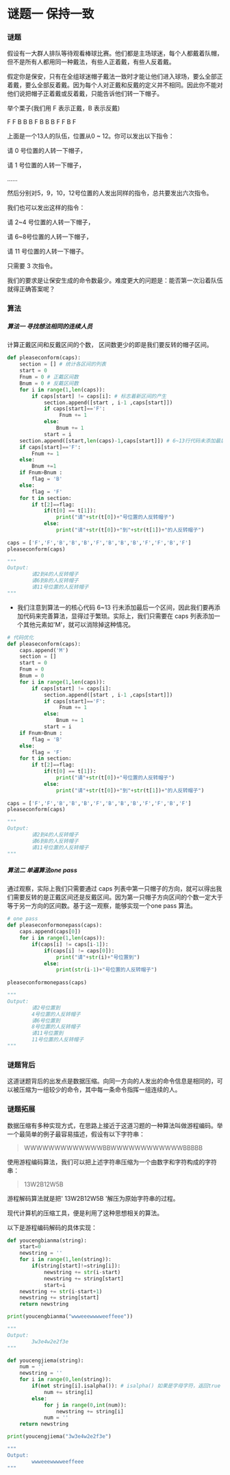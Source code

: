 # 谜题一	保持一致

### 谜题

假设有一大群人排队等待观看棒球比赛。他们都是主场球迷，每个人都戴着队帽，但不是所有人都用同一种戴法，有些人正着戴，有些人反着戴。

假定你是保安，只有在全组球迷帽子戴法一致时才能让他们进入球场，要么全部正着戴，要么全部反着戴。因为每个人对正戴和反戴的定义并不相同。因此你不能对他们说把帽子正着戴或反着戴，只能告诉他们转一下帽子。

举个栗子(我们用 F 表示正戴，B 表示反戴)

F	F	B	B	B	F	B	B	B	F	F	B	F

上面是一个13人的队伍，位置从0 ~ 12。你可以发出以下指令：

请 0 号位置的人转一下帽子，

请 1 号位置的人转一下帽子，

......

然后分别对5，9，10，12号位置的人发出同样的指令，总共要发出六次指令。

我们也可以发出这样的指令：

请 2~4 号位置的人转一下帽子，

请 6~8号位置的人转一下帽子，

请 11 号位置的人转一下帽子。

只需要 3 次指令。

我们的要求是让保安生成的命令数最少。难度更大的问题是：能否第一次沿着队伍就得正确答案呢？

### 算法

##### 算法一	寻找想法相同的连续人员
计算正戴区间和反戴区间的个数， 区间数更少的即是我们要反转的帽子区间。

```python
def pleaseconform(caps):
    section = [] # 统计各区间的列表
    start = 0
    Fnum = 0 # 正戴区间数
    Bnum = 0 # 反戴区间数
    for i in range(1,len(caps)):
        if caps[start] != caps[i]: # 标志着新区间的产生
            section.append([start , i-1 ,caps[start]])
            if caps[start]=='F':
                 Fnum += 1
            else:
                Bnum += 1
            start = i
    section.append([start,len(caps)-1,caps[start]]) # 6~13行代码未添加最后一个区间，这行代码用于添加最后一个区间
    if caps[start]=='F':
        Fnum += 1
    else: 
        Bnum +=1
    if Fnum>Bnum :
        flag = 'B'
    else:
        flag = 'F'
    for t in section:
        if t[2]==flag:
            if(t[0] == t[1]):
                print("请"+str(t[0])+"号位置的人反转帽子")
            else:
                print("请"+str(t[0])+"到"+str(t[1])+"的人反转帽子")
   
caps = ['F','F','B','B','B','F','B','B','B','F','F','B','F']    
pleaseconform(caps)

"""
Output:
		请2到4的人反转帽子                               
		请6到8的人反转帽子                                   
		请11号位置的人反转帽子
"""
```

* 我们注意到算法一的核心代码 6~13 行未添加最后一个区间，因此我们要再添加代码来完善算法，显得过于繁琐。实际上，我们只需要在 caps 列表添加一个其他元素如'M'，就可以消除掉这种情况。

```PYTHON
# 代码优化
def pleaseconform(caps):
    caps.append('M')
    section = []
    start = 0
    Fnum = 0
    Bnum = 0
    for i in range(1,len(caps)):
        if caps[start] != caps[i]:
            section.append([start , i-1 ,caps[start]])
            if caps[start]=='F':
                 Fnum += 1
            else:
                Bnum += 1
            start = i
    if Fnum>Bnum :
        flag = 'B'
    else:
        flag = 'F'
    for t in section:
        if t[2]==flag:
            if(t[0] == t[1]):
                print("请"+str(t[0])+"号位置的人反转帽子")
            else:
                print("请"+str(t[0])+"到"+str(t[1])+"的人反转帽子")
 
caps = ['F','F','B','B','B','F','B','B','B','F','F','B','F']    
pleaseconform(caps)

"""
Output:
		请2到4的人反转帽子                               
		请6到8的人反转帽子                                   
		请11号位置的人反转帽子
"""
```

##### 算法二	单遍算法one pass

通过观察，实际上我们只需要通过 caps 列表中第一只帽子的方向，就可以得出我们需要反转的是正戴区间还是反戴区间。因为第一只帽子方向区间的个数一定大于等于另一方向的区间数。基于这一观察，能够实现一个one pass 算法。

```python
# one pass 
def pleaseconformonepass(caps):
    caps.append(caps[0])
    for i in range(1,len(caps)):
        if(caps[i] != caps[i-1]):
            if(caps[i] != caps[0]):
                print("请"+str(i)+"号位置到")
            else:
                print(str(i-1)+"号位置的人反转帽子")
            
pleaseconformonepass(caps)

"""
Output:
		请2号位置到                                           
		4号位置的人反转帽子                                     
		请6号位置到                                         
		8号位置的人反转帽子                                    
		请11号位置到                                      
		11号位置的人反转帽子    
"""
```

### 谜题背后

这道谜题背后的出发点是数据压缩。向同一方向的人发出的命令信息是相同的，可以被压缩为一组较少的命令，其中每一条命令指挥一组连续的人。

### 谜题拓展

数据压缩有多种实现方式，在思路上接近于这道习题的一种算法叫做游程编码。举一个最简单的例子最容易描述，假设有以下字符串：

> WWWWWWWWWWWWWBBWWWWWWWWWWWWBBBBB

使用游程编码算法，我们可以把上述字符串压缩为一个由数字和字符构成的字符串：

> 13W2B12W5B

游程解码算法就是把' 13W2B12W5B '解压为原始字符串的过程。

现代计算机的压缩工具，便是利用了这种思想相关的算法。

以下是游程编码解码的具体实现：

```python
def youcengbianma(string):
    start=0
    newstring = ''
    for i in range(1,len(string)):
        if(string[start]!=string[i]):
            newstring += str(i-start)
            newstring += string[start]
            start=i
    newstring += str(i-start+1)
    newstring += string[start]
    return newstring

print(youcengbianma("wwweeewwwweeffeee"))

"""
Output:
		3w3e4w2e2f3e
"""

def youcengjiema(string):
    num = ''
    newstring = ''
    for i in range(0,len(string)):
        if(not string[i].isalpha()): # isalpha() 如果是字母字符，返回true
            num += string[i]
        else:
            for j in range(0,int(num)):
                newstring += string[i]
            num = ''
    return newstring

print(youcengjiema("3w3e4w2e2f3e")

"""
Output:
		wwweeewwwweeffeee
"""

```








